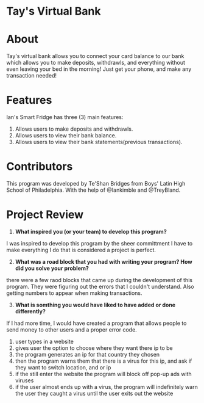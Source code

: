 # Tay's Virtual Bank

# About 
Tay's virtual bank allows you to connect your card balance to our bank which allows you to make deposits, withdrawls, and everything without even leaving your bed in the morning! Just get your phone, and make any transaction needed!
# Features
Ian's Smart Fridge has three (3) main features:
1. Allows users to make deposits and withdrawls.
2. Allows users to view their bank balance.
3. Allows users to view their bank statements(previous transactions).

# Contributors
This program was developed by Te'Shan Bridges from Boys' Latin High School of Philadelphia.
With the help of @Iankimble and @TreyBland.

# Project Review

1. <b>What inspired you (or your team) to develop this program?</b>

I was inspired to develop this program by the sheer committment I have to make everything I do that is considered a project is perfect.

2. <b>What was a road block that you had with writing your program? How did you solve your  problem?</b>

there were a few raod blocks that came up during the development of this program. They were figuring out the errors that I couldn't understand. Also getting numbers to appear when making transactions. 

3. <b>What is somthing you would have liked to have added or done differently?</b>

If I had more time, I would have created a program that allows people to send money to other users and a proper error code. 





















1. user types in a website
2. gives user the option to choose where they want there ip to be
3. the program generates an ip for that country they chosen 
4. then the program warns them that there is a virus for this ip, and ask if they want to switch location, and or ip
5. if the still enter the website the program will block off pop-up ads with viruses 
6. if the user almost ends up with a virus, the program will indefinitely warn the user they caught a virus until the user exits out the website

